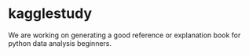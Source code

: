 # kagglestudy
We are working on generating a good reference or explanation book for python data analysis beginners.
